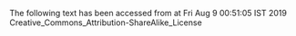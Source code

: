 The following text has been accessed from at Fri Aug 9 00:51:05 IST 2019
Creative_Commons_Attribution-ShareAlike_License
